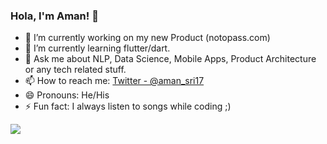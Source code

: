 ### Hola, I'm Aman! 👋

- 🔭 I’m currently working on my new Product (notopass.com)
- 🌱 I’m currently learning flutter/dart.
- 💬 Ask me about NLP, Data Science, Mobile Apps, Product Architecture or any tech related stuff.
- 📫 How to reach me: [Twitter - @aman_sri17](https://twitter.com/aman_sri17)
- 😄 Pronouns: He/His
- ⚡ Fun fact: I always listen to songs while coding ;)

<img src="https://github-readme-stats.vercel.app/api?username=amansrivastava17&&show_icons=true&title_color=ffffff&icon_color=bb2acf&text_color=daf7dc&bg_color=191919">
